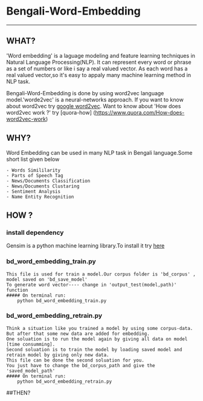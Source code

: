# Bengali-Word-Embedding
------------------------------
## WHAT?
'Word embedding' is a laguage modeling and feature learning techniques in Natural Language Processing(NLP).
It can represent every word or phrase as a set of numbers or like i say a real valued vector.
As each word has a real valued vector,so it's easy to appaly many machine learning method in NLP task.

Bengali-Word-Embedding is done by using word2vec language model.'worde2vec' is a neural-networks approach.
If you want to know about word2vec try [google word2vec](https://code.google.com/archive/p/word2vec/).
Want to know about 'How does word2vec work ?' try [quora-how] (https://www.quora.com/How-does-word2vec-work)

## WHY?
Word Embedding can be used in many NLP task in Bengali language.Some short list given below

    - Words Simililarity
    - Parts of Speech Tag
    - News/Documents Classification
    - News/Documents Clustaring
    - Sentiment Analysis
    - Name Entity Recognition

## HOW ?

### install dependency
Gensim is a python machine learning library.To install it try [here](http://junya906.blogspot.com/2015/10/install-gensim-on-ubuntu-1404.html)

### bd_word_embedding_train.py
    This file is used for train a model.Our corpus folder is 'bd_corpus' , model saved on 'bd_save_model'
    To generate word vector---- change in 'output_test(model,path)' function
    ##### On terminal run: 
        python bd_word_embedding_train.py
    
### bd_word_embedding_retrain.py
    Think a situation like you trained a model by using some corpus-data.
    But after that some new data are added for embedding.
    One soluation is to run the model again by giving all data on model [time consumming].
    Second soluation is to train the model by loading saved model and retrain model by giving only new data.
    This file can be done the second soluation for you.
    You just have to change the bd_corpus_path and give the 'saved_model_path'
    ##### On terminal run: 
        python bd_word_embedding_retrain.py
    
##THEN?






